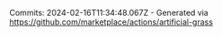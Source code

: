 Commits: 2024-02-16T11:34:48.067Z - Generated via https://github.com/marketplace/actions/artificial-grass
<br>
